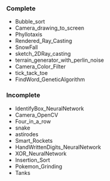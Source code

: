 <h3>Complete</h3>
<ul>
  <li>Bubble_sort</li>
  <li>Camera_drawing_to_screen</li>
  <li>Phyllotaxis</li>
  <li>Rendered_Ray_Casting</li>
  <li>SnowFall</li>
  <li>sketch_2DRay_casting</li>
  <li>terrain_generator_with_perlin_noise</li>
  <li>Camera_Color_Filter</li>
  <li>tick_tack_toe</li>
  <li>FindWord_GeneticAlgorithm</li>
</ul>
<h3>Incomplete</h3>
<ul>
  <li>IdentifyBox_NeuralNetwork</li>
  <li>Camera_OpenCV</li>
  <li>Four_in_a_row</li>
  <li>snake</li>
  <li>astirodes</li>
  <li>Smart_Rockets</li>
  <li>HandWrittenDigits_NeuralNetwork</li>
  <li>XOR_NeuralNetwork</li>
  <li>Insertion_Sort</li>
  <li>Pokemon_Grinding</li>
  <li>Tanks</li>
</ul>
